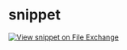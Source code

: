 # snippet

[![View snippet on File Exchange](https://www.mathworks.com/matlabcentral/images/matlab-file-exchange.svg)](https://www.mathworks.com/matlabcentral/fileexchange/89351-snippet)